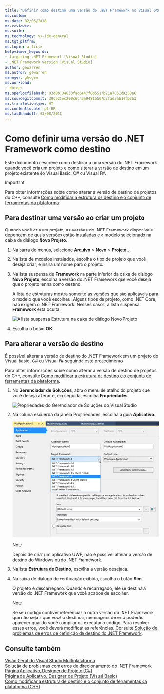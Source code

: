 ```yaml
---
title: "Definir como destino uma versão do .NET Framework no Visual Studio | Microsoft Docs"
ms.custom: 
ms.date: 02/06/2018
ms.reviewer: 
ms.suite: 
ms.technology: vs-ide-general
ms.tgt_pltfrm: 
ms.topic: article
helpviewer_keywords:
- targeting .NET Framework [Visual Studio]
- .NET Framework version [Visual Studio]
author: gewarren
ms.author: gewarren
manager: ghogen
ms.workload:
- dotnet
ms.openlocfilehash: 03d8b734833fad5a47f0d5517b21a7851d9258a6
ms.sourcegitcommit: 39c525ec200c6c4ea94815567b3fad7ab14fb7b3
ms.translationtype: HT
ms.contentlocale: pt-BR
ms.lasthandoff: 03/08/2018
---
```

# <a name="how-to-target-a-version-of-the-net-framework"></a>Como definir uma versão do .NET Framework como destino

Este documento descreve como destinar a uma versão do .NET Framework quando você cria um projeto e como alterar a versão de destino em um projeto existente do Visual Basic, C# ou Visual F#.

> [!IMPORTANT]
> Para obter informações sobre como alterar a versão de destino de projetos do C++, consulte [Como modificar a estrutura de destino e o conjunto de ferramentas da plataforma](/cpp/build/how-to-modify-the-target-framework-and-platform-toolset).

## <a name="to-target-a-version-when-you-create-a-project"></a>Para destinar uma versão ao criar um projeto

Quando você cria um projeto, as versões do .NET Framework disponíveis dependem de quais versões estão instaladas e o modelo selecionado na caixa de diálogo **Novo Projeto**.

1. Na barra de menus, selecione **Arquivo** > **Novo** > **Projeto...**

1. Na lista de modelos instalados, escolha o tipo de projeto que você deseja criar, e insira um nome para o projeto.

1. Na lista suspensa de **Framework** na parte inferior da caixa de diálogo **Novo Projeto**, escolha a versão do .NET Framework que você deseja que o projeto tenha como destino.

    A lista de estruturas mostra somente as versões que são aplicáveis para o modelo que você escolheu. Alguns tipos de projeto, como .NET Core, não exigem o .NET Framework. Nesses casos, a lista suspensa **Framework** está oculta.

    ![A lista suspensa Estrutura na caixa de diálogo Novo Projeto](media/vside-newproject-framework.png)

1. Escolha o botão **OK**.

## <a name="to-change-the-targeted-version"></a>Para alterar a versão de destino

É possível alterar a versão de destino do .NET Framework em um projeto do Visual Basic, C# ou Visual F# seguindo este procedimento.

Para obter informações sobre como alterar a versão de destino de projetos do C++, consulte [Como modificar a estrutura de destino e o conjunto de ferramentas da plataforma](/cpp/build/how-to-modify-the-target-framework-and-platform-toolset).

1. No **Gerenciador de Soluções**, abra o menu de atalho do projeto que você deseja alterar e, em seguida, escolha **Propriedades**.

    ![Propriedades do Gerenciador de Soluções do Visual Studio](../ide/media/vs_slnexplorer_properties.png "vs_slnExplorer_Properties")

1. Na coluna esquerda da janela Propriedades, escolha a guia **Aplicativo**.

    ![Guia Aplicativo de Propriedades do Aplicativo do Visual Studio](../ide/media/vs_slnexplorer_properties_applicationtab.png "vs_slnExplorer_Properties_ApplicationTab")

    > [!NOTE]
    > Depois de criar um aplicativo UWP, não é possível alterar a versão de destino do Windows ou do .NET Framework.

1. Na lista **Estrutura de Destino**, escolha a versão desejada.

1. Na caixa de diálogo de verificação exibida, escolha o botão **Sim**.

    O projeto é descarregado. Quando é recarregado, ele se destina à versão do .NET Framework que você acabou de escolher.

    > [!NOTE]
    > Se seu código contiver referências a outra versão do .NET Framework que não seja a que você o destinou, mensagens de erro poderão aparecer quando você compilar ou executar o código. Para resolver esses erros, você deverá modificar as referências. Consulte [Solução de problemas de erros de definição de destino do .NET Framework](../msbuild/troubleshooting-dotnet-framework-targeting-errors.md).

## <a name="see-also"></a>Consulte também

[Visão Geral do Visual Studio Multiplataforma](../ide/visual-studio-multi-targeting-overview.md)  
[Solução de problemas com erros de direcionamento do .NET Framework](../msbuild/troubleshooting-dotnet-framework-targeting-errors.md)  
[Página Aplicativo, Designer de Projeto (C#)](../ide/reference/application-page-project-designer-csharp.md)  
[Página de Aplicativo, Designer de Projeto (Visual Basic)](../ide/reference/application-page-project-designer-visual-basic.md)  
[Como modificar a estrutura de destino e o conjunto de ferramentas da plataforma (C++)](/cpp/build/how-to-modify-the-target-framework-and-platform-toolset)